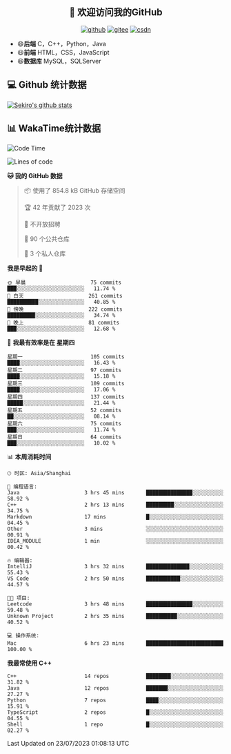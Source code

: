 <h2 align="center">👋 欢迎访问我的GitHub</h2>
<p align="center">
  <a href="https://666wxy666.github.io/"><img src="https://img.shields.io/badge/GitHub-24292e" alt="github"></a>
  <a href="https://gitee.com/wxy_666"><img src="https://img.shields.io/badge/Gitee-fe7300" alt="gitee"></a>
  <a href="https://blog.csdn.net/WXY_666"><img src="https://img.shields.io/badge/CSDN-cf000e" alt="csdn"></a>
</p>

- 😄**后端** C，C++，Python，Java
- 😃**前端** HTML，CSS，JavaScript
- 😆**数据库** MySQL，SQLServer

## 💻 Github 统计数据
[![Sekiro's github stats](https://github-readme-stats.vercel.app/api?username=666WXY666)](https://666wxy666.github.io/)

## 📊 WakaTime统计数据

<!--START_SECTION:waka-->
![Code Time](http://img.shields.io/badge/Code%20Time-1%2C765%20hrs%2022%20mins-blue)

![Lines of code](https://img.shields.io/badge/%E4%BB%8E%E3%80%8CHello%20World%E3%80%8D%E8%B5%B7%E6%88%91%E5%B7%B2%E7%BB%8F%E5%86%99%E4%BA%86-5.7%20million%20%E8%A1%8C%E4%BB%A3%E7%A0%81-blue)

**🐱 我的 GitHub 数据** 

> 📦  使用了 854.8 kB GitHub 存储空间 
 > 
> 🏆 42 年贡献了 2023 次
 > 
> 🚫 不开放招聘
 > 
> 📜 90 个公共仓库 
 > 
> 🔑 3 个私人仓库 
 > 
**我是早起的 🐤** 

```text
🌞 早晨                     75 commits          ███░░░░░░░░░░░░░░░░░░░░░░   11.74 % 
🌆 白天                     261 commits         ██████████░░░░░░░░░░░░░░░   40.85 % 
🌃 傍晚                     222 commits         █████████░░░░░░░░░░░░░░░░   34.74 % 
🌙 晚上                     81 commits          ███░░░░░░░░░░░░░░░░░░░░░░   12.68 % 
```
📅 **我最有效率是在 星期四** 

```text
星期一                      105 commits         ████░░░░░░░░░░░░░░░░░░░░░   16.43 % 
星期二                      97 commits          ████░░░░░░░░░░░░░░░░░░░░░   15.18 % 
星期三                      109 commits         ████░░░░░░░░░░░░░░░░░░░░░   17.06 % 
星期四                      137 commits         █████░░░░░░░░░░░░░░░░░░░░   21.44 % 
星期五                      52 commits          ██░░░░░░░░░░░░░░░░░░░░░░░   08.14 % 
星期六                      75 commits          ███░░░░░░░░░░░░░░░░░░░░░░   11.74 % 
星期日                      64 commits          ███░░░░░░░░░░░░░░░░░░░░░░   10.02 % 
```


📊 **本周消耗时间** 

```text
🕑︎ 时区: Asia/Shanghai

💬 编程语言: 
Java                     3 hrs 45 mins       ███████████████░░░░░░░░░░   58.92 % 
C++                      2 hrs 13 mins       █████████░░░░░░░░░░░░░░░░   34.75 % 
Markdown                 17 mins             █░░░░░░░░░░░░░░░░░░░░░░░░   04.45 % 
Other                    3 mins              ░░░░░░░░░░░░░░░░░░░░░░░░░   00.91 % 
IDEA_MODULE              1 min               ░░░░░░░░░░░░░░░░░░░░░░░░░   00.42 % 

🔥 编辑器: 
IntelliJ                 3 hrs 32 mins       ██████████████░░░░░░░░░░░   55.43 % 
VS Code                  2 hrs 50 mins       ███████████░░░░░░░░░░░░░░   44.57 % 

🐱‍💻 项目: 
Leetcode                 3 hrs 48 mins       ███████████████░░░░░░░░░░   59.48 % 
Unknown Project          2 hrs 35 mins       ██████████░░░░░░░░░░░░░░░   40.52 % 

💻 操作系统: 
Mac                      6 hrs 23 mins       █████████████████████████   100.00 % 
```

**我最常使用 C++** 

```text
C++                      14 repos            ████████░░░░░░░░░░░░░░░░░   31.82 % 
Java                     12 repos            ███████░░░░░░░░░░░░░░░░░░   27.27 % 
Python                   7 repos             ████░░░░░░░░░░░░░░░░░░░░░   15.91 % 
TypeScript               2 repos             █░░░░░░░░░░░░░░░░░░░░░░░░   04.55 % 
Shell                    1 repo              █░░░░░░░░░░░░░░░░░░░░░░░░   02.27 % 
```




 Last Updated on 23/07/2023 01:08:13 UTC
<!--END_SECTION:waka-->

<!--
**666WXY666/666WXY666** is a ✨ _special_ ✨ repository because its `README.md` (this file) appears on your GitHub profile.

Here are some ideas to get you started:

- 🔭 I’m currently working on ...
- 🌱 I’m currently learning ...
- 👯 I’m looking to collaborate on ...
- 🤔 I’m looking for help with ...
- 💬 Ask me about ...
- 📫 How to reach me: ...
- 😄 Pronouns: ...
- ⚡ Fun fact: ...
-->
